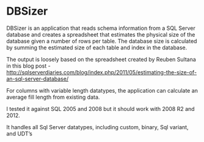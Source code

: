 DBSizer
=======

DBSizer is an application that reads schema information from a SQL Server database and creates a spreadsheet that estimates the physical size of the database given a number of rows per table. The database size is calculated by summing the estimated size of each table and index in the database.  

The output is loosely based on the spreadsheet created by Reuben Sultana in this blog post - http://sqlserverdiaries.com/blog/index.php/2011/05/estimating-the-size-of-an-sql-server-database/  

For columns with variable length datatypes, the application can calculate an average fill length from existing data.  

I tested it against SQL 2005 and 2008 but it should work with 2008 R2 and 2012.  

It handles all Sql Server datatypes, including custom, binary, Sql variant, and UDT’s

